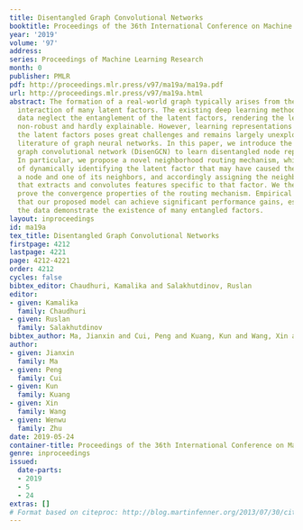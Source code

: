 ```yaml
---
title: Disentangled Graph Convolutional Networks
booktitle: Proceedings of the 36th International Conference on Machine Learning
year: '2019'
volume: '97'
address: 
series: Proceedings of Machine Learning Research
month: 0
publisher: PMLR
pdf: http://proceedings.mlr.press/v97/ma19a/ma19a.pdf
url: http://proceedings.mlr.press/v97/ma19a.html
abstract: The formation of a real-world graph typically arises from the highly complex
  interaction of many latent factors. The existing deep learning methods for graph-structured
  data neglect the entanglement of the latent factors, rendering the learned representations
  non-robust and hardly explainable. However, learning representations that disentangle
  the latent factors poses great challenges and remains largely unexplored in the
  literature of graph neural networks. In this paper, we introduce the disentangled
  graph convolutional network (DisenGCN) to learn disentangled node representations.
  In particular, we propose a novel neighborhood routing mechanism, which is capable
  of dynamically identifying the latent factor that may have caused the edge between
  a node and one of its neighbors, and accordingly assigning the neighbor to a channel
  that extracts and convolutes features specific to that factor. We theoretically
  prove the convergence properties of the routing mechanism. Empirical results show
  that our proposed model can achieve significant performance gains, especially when
  the data demonstrate the existence of many entangled factors.
layout: inproceedings
id: ma19a
tex_title: Disentangled Graph Convolutional Networks
firstpage: 4212
lastpage: 4221
page: 4212-4221
order: 4212
cycles: false
bibtex_editor: Chaudhuri, Kamalika and Salakhutdinov, Ruslan
editor:
- given: Kamalika
  family: Chaudhuri
- given: Ruslan
  family: Salakhutdinov
bibtex_author: Ma, Jianxin and Cui, Peng and Kuang, Kun and Wang, Xin and Zhu, Wenwu
author:
- given: Jianxin
  family: Ma
- given: Peng
  family: Cui
- given: Kun
  family: Kuang
- given: Xin
  family: Wang
- given: Wenwu
  family: Zhu
date: 2019-05-24
container-title: Proceedings of the 36th International Conference on Machine Learning
genre: inproceedings
issued:
  date-parts:
  - 2019
  - 5
  - 24
extras: []
# Format based on citeproc: http://blog.martinfenner.org/2013/07/30/citeproc-yaml-for-bibliographies/
---
```

